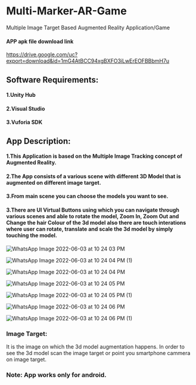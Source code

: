 # Multi-Marker-AR-Game
Multiple Image Target Based Augmented Reality Application/Game

#### APP apk file download link
https://drive.google.com/uc?export=download&id=1mG4AtBCC94xgBXFO3iLwErEOFBBbmH7u


## Software Requirements:
#### 1.Unity Hub
#### 2.Visual Studio
#### 3.Vuforia SDK

## App Description: 
#### 1.This Application is based on the Multiple Image Tracking concept of Augmented Reality.
#### 2.The App consists of a various scene with different 3D Model that is augmented on different image target.
#### 3.From main scene you can choose the models you want to see.
#### 3.There are UI Virtual Buttons using which you can navigate through various scenes and able to rotate the model, Zoom In, Zoom Out and Change the hair Colour of the 3d model also there are touch interations where user can rotate, translate and scale the 3d model by simply touching the model.

![WhatsApp Image 2022-06-03 at 10 24 03 PM](https://user-images.githubusercontent.com/90376200/171915217-d0ffee59-90b1-480b-bf6c-211ffdce7892.jpeg)

![WhatsApp Image 2022-06-03 at 10 24 04 PM (1)](https://user-images.githubusercontent.com/90376200/171915342-f563546e-04db-492a-84f7-3c712f5ffd9f.jpeg)

![WhatsApp Image 2022-06-03 at 10 24 04 PM](https://user-images.githubusercontent.com/90376200/171915453-05b6dfba-7b42-4baa-baad-de3411961c78.jpeg)

![WhatsApp Image 2022-06-03 at 10 24 05 PM](https://user-images.githubusercontent.com/90376200/171915602-53b63010-439e-46c6-82b8-ef6fd2f81b94.jpeg)

![WhatsApp Image 2022-06-03 at 10 24 05 PM (1)](https://user-images.githubusercontent.com/90376200/171915971-02dca8e3-bd75-4b24-ad31-8ed138e0019f.jpeg)

![WhatsApp Image 2022-06-03 at 10 24 06 PM](https://user-images.githubusercontent.com/90376200/171916119-a94a72f3-ec9e-4b09-9810-8ce59be3413f.jpeg)

![WhatsApp Image 2022-06-03 at 10 24 06 PM (1)](https://user-images.githubusercontent.com/90376200/171916223-2692b87d-e336-4655-8877-1f718f517882.jpeg)


### Image Target:
It is the image on which the 3d model augmentation happens. In order to see the 3d model scan the image target or point you smartphone cammera on image target.

### Note: App works only for android.
